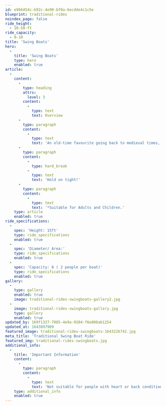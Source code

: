 ```yaml
---
id: e966454c-b92c-4e90-bf0a-6ecdde4c1c5e
blueprint: traditional-rides
noindex_page: false
ride_height:
  - 10-50-ft
ride_capacity:
  - 0-10
title: 'Swing Boats'
hero:
  -
    title: 'Swing Boats'
    type: hero
    enabled: true
article:
  -
    content:
      -
        type: heading
        attrs:
          level: 3
        content:
          -
            type: text
            text: Overview
      -
        type: paragraph
        content:
          -
            type: text
            text: 'An old-time favourite going back to medieval times, and a seaside staple, swing boats are a great relaxing ride if you want them to be! Passengers can switch it up by determining their own speed and height by creating momentum.    '
      -
        type: paragraph
        content:
          -
            type: hard_break
          -
            type: text
            text: 'Hold on tight!'
      -
        type: paragraph
        content:
          -
            type: text
            text: '*Suitable for Adults and Children.'
    type: article
    enabled: true
ride_specifications:
  -
    spec: 'Height: 15ft'
    type: ride_specifications
    enabled: true
  -
    spec: 'Diameter/ Area:'
    type: ride_specifications
    enabled: true
  -
    spec: 'Capacity: 8 ( 2 people per boat)'
    type: ride_specifications
    enabled: true
gallery:
  -
    type: gallery
    enabled: true
    image: traditional-rides-swingboats-gallery2.jpg
  -
    image: traditional-rides-swingboats-gallery.jpg
    type: gallery
    enabled: true
updated_by: 169f1327-7085-4e9a-9104-f6e806ab1254
updated_at: 1643897969
featured_image: traditional-rides-swingboats-1643226742.jpg
meta_title: 'Traditional Swing Boat Ride'
featured_img: traditional-rides-swingboats.jpg
additional_info:
  -
    title: 'Important Information'
    content:
      -
        type: paragraph
        content:
          -
            type: text
            text: 'Not suitable for people with heart or back conditions or of a nervous disposition should avoid riding. Other medical conditions that may preclude riding include pregnancy, recent surgery, broken bones, or neck problems.'
    type: additional_info
    enabled: true
---
```

